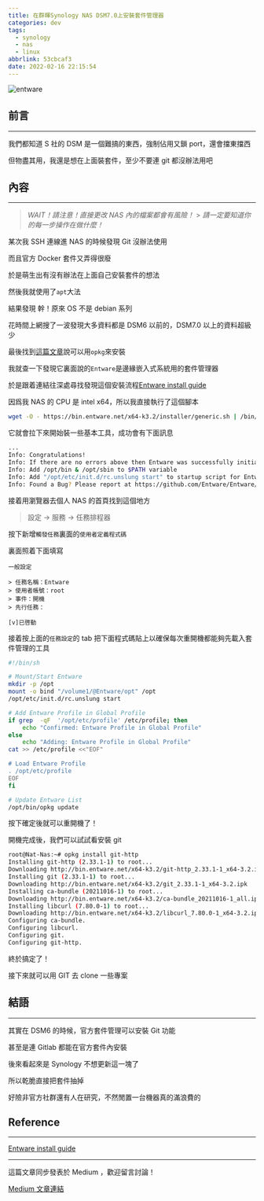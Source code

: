 ```yaml
---
title: 在群暉Synology NAS DSM7.0上安裝套件管理器
categories: dev
tags:
  - synology
  - nas
  - linux
abbrlink: 53cbcaf3
date: 2022-02-16 22:15:54
---
```


![entware](https://repository-images.githubusercontent.com/123925061/fe5a0600-f91a-11ea-8914-601e3e722062)

## 前言

---

我們都知道 S 社的 DSM 是一個難搞的東西，強制佔用又鎖 port，還會擋東擋西

但物盡其用，我還是想在上面裝套件，至少不要連 git 都沒辦法用吧

<!--more-->

## 內容

---

> _WAIT！請注意！直接更改 NAS 內的檔案都會有風險！_ > _請一定要知道你的每一步操作在做什麼！_

某次我 SSH 連線進 NAS 的時候發現 Git 沒辦法使用

而且官方 Docker 套件又弄得很廢

於是萌生出有沒有辦法在上面自己安裝套件的想法

然後我就使用了`apt`大法

結果發現 幹！原來 OS 不是 debian 系列

花時間上網搜了一波發現大多資料都是 DSM6 以前的，DSM7.0 以上的資料超級少

最後找到[這篇文章](https://windix.medium.com/install-package-via-opkg-entware-for-synology-dsm-7-9b9994415b2d)說可以用`opkg`來安裝

我就查一下發現它裏面說的`Entware`是邊緣嵌入式系統用的套件管理器

於是跟着連結往深處尋找發現這個安裝流程[Entware install guide](https://github.com/Entware/Entware/wiki/Install-on-Synology-NAS)

因爲我 NAS 的 CPU 是 intel x64，所以我直接執行了這個腳本

```bash
wget -O - https://bin.entware.net/x64-k3.2/installer/generic.sh | /bin/sh
```

它就會拉下來開始裝一些基本工具，成功會有下面訊息

```bash
...
Info: Congratulations!
Info: If there are no errors above then Entware was successfully initialized.
Info: Add /opt/bin & /opt/sbin to $PATH variable
Info: Add "/opt/etc/init.d/rc.unslung start" to startup script for Entware services to start
Info: Found a Bug? Please report at https://github.com/Entware/Entware/issues

```

接着用瀏覽器去個人 NAS 的首頁找到這個地方

> 設定 -> 服務 -> 任務排程器

按下新增`觸發任務`裏面的`使用者定義程式碼`

裏面照着下面填寫

```
一般設定

> 任務名稱：Entware
> 使用者帳號：root
> 事件：開機
> 先行任務：

[v]已啓動

```

接着按上面的`任務設定`的 tab 把下面程式碼貼上以確保每次重開機都能夠先載入套件管理的工具

```bash
#!/bin/sh

# Mount/Start Entware
mkdir -p /opt
mount -o bind "/volume1/@Entware/opt" /opt
/opt/etc/init.d/rc.unslung start

# Add Entware Profile in Global Profile
if grep  -qF  '/opt/etc/profile' /etc/profile; then
	echo "Confirmed: Entware Profile in Global Profile"
else
	echo "Adding: Entware Profile in Global Profile"
cat >> /etc/profile <<"EOF"

# Load Entware Profile
. /opt/etc/profile
EOF
fi

# Update Entware List
/opt/bin/opkg update
```

按下確定後就可以重開機了！

開機完成後，我們可以試試看安裝 git

```bash
root@Nat-Nas:~# opkg install git-http
Installing git-http (2.33.1-1) to root...
Downloading http://bin.entware.net/x64-k3.2/git-http_2.33.1-1_x64-3.2.ipk
Installing git (2.33.1-1) to root...
Downloading http://bin.entware.net/x64-k3.2/git_2.33.1-1_x64-3.2.ipk
Installing ca-bundle (20211016-1) to root...
Downloading http://bin.entware.net/x64-k3.2/ca-bundle_20211016-1_all.ipk
Installing libcurl (7.80.0-1) to root...
Downloading http://bin.entware.net/x64-k3.2/libcurl_7.80.0-1_x64-3.2.ipk
Configuring ca-bundle.
Configuring libcurl.
Configuring git.
Configuring git-http.
```

終於搞定了！

接下來就可以用 GIT 去 clone 一些專案

## 結語

---

其實在 DSM6 的時候，官方套件管理可以安裝 Git 功能

甚至是連 Gitlab 都能在官方套件內安裝

後來看起來是 Synology 不想更新這一塊了

所以乾脆直接把套件抽掉

好險非官方社群還有人在研究，不然閒置一台機器真的滿浪費的

## Reference

---

[Entware install guide](https://github.com/Entware/Entware/wiki/Install-on-Synology-NAS)

---

這篇文章同步發表於 Medium ，歡迎留言討論！

[Medium 文章連結](https://medium.com/@natlee_/%E5%89%8D%E8%A8%80-fe60d03df21a)
